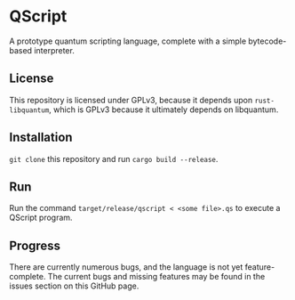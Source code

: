 # QScript

A prototype quantum scripting language, complete with a simple bytecode-based interpreter.

## License

This repository is licensed under GPLv3, because it depends upon
`rust-libquantum`, which is GPLv3 because it ultimately depends on libquantum.

## Installation

`git clone` this repository and run `cargo build --release`.

## Run

Run the command `target/release/qscript < <some file>.qs` to execute a QScript
program.

## Progress

There are currently numerous bugs, and the language is not yet
feature-complete. The current bugs and missing features may be found in the
issues section on this GitHub page.
